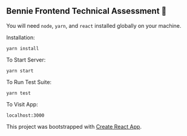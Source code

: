 ## Bennie Frontend Technical Assessment 🚀

You will need `node`, `yarn`, and `react` installed globally on your machine.

Installation:

`yarn install`

To Start Server:

`yarn start`

To Run Test Suite:

`yarn test`

To Visit App:

`localhost:3000`

This project was bootstrapped with [Create React App](https://github.com/facebook/create-react-app).
